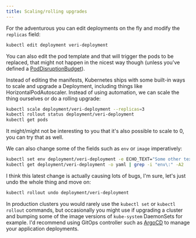 ```yaml
---
title: Scaling/rolling upgrades
---
```


For the adventurous you can edit deployments on the fly and modify the `replicas` field:

```bash
kubectl edit deployment veri-deployment
```

You can also edit the pod template and that will trigger the pods to be replaced, that might not happen in the nicest way though (unless you've defined a [PodDisruptionBudget](https://kubernetes.io/docs/tasks/run-application/configure-pdb/)).

Instead of editing the manifests, Kubernetes ships with some built-in ways to scale and upgrade a Deployment, including things like HorizontalPodAutoscaler. Instead of using automation, we can scale the thing ourselves or do a rolling upgrade:

```bash
kubectl scale deployment/veri-deployment --replicas=3
kubectl rollout status deployment/veri-deployment
kubectl get pods
```

It might/might not be interesting to you that it's also possible to scale to 0, you can try that as well.

We can also change some of the fields such as `env` or `image` imperatively:

```bash
kubectl set env deployment/veri-deployment -e ECHO_TEXT="Some other text"
kubectl get deployment/veri-deployment -o yaml | grep -i "env\:" -A2
```

I think this latest change is actually causing lots of bugs, I'm sure, let's just undo the whole thing and move on:

```bash
kubectl rollout undo deployment/veri-deployment
```

In production clusters you would rarely use the `kubectl set` or `kubectl rollout` commands, but occasionally you might use if upgrading a cluster and bumping some of the image versions of `kube-system`  DaemonSets for example. I'd recommend using GitOps controller such as [ArgoCD](https://argo-cd.readthedocs.io/en/stable/) to manage your application deployments.
